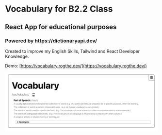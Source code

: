 # Vocabulary for B2.2 Class

## React App for educational purposes

### Powered by https://dictionaryapi.dev/

Created to improve my English Skills, Tailwind and React Developer Knowledge.

Demo: [https://vocabulary.rogthe.dev/](https://vocabulary.rogthe.dev/)

![Current state](https://github.com/rogerparada/vocabulary-b2/blob/main/src/assets/images/Home.png)
